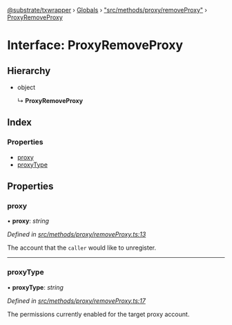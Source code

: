 [@substrate/txwrapper](../README.md) › [Globals](../globals.md) › ["src/methods/proxy/removeProxy"](../modules/_src_methods_proxy_removeproxy_.md) › [ProxyRemoveProxy](_src_methods_proxy_removeproxy_.proxyremoveproxy.md)

# Interface: ProxyRemoveProxy

## Hierarchy

* object

  ↳ **ProxyRemoveProxy**

## Index

### Properties

* [proxy](_src_methods_proxy_removeproxy_.proxyremoveproxy.md#proxy)
* [proxyType](_src_methods_proxy_removeproxy_.proxyremoveproxy.md#proxytype)

## Properties

###  proxy

• **proxy**: *string*

*Defined in [src/methods/proxy/removeProxy.ts:13](https://github.com/paritytech/txwrapper/blob/ccdcd52/src/methods/proxy/removeProxy.ts#L13)*

The account that the `caller` would like to unregister.

___

###  proxyType

• **proxyType**: *string*

*Defined in [src/methods/proxy/removeProxy.ts:17](https://github.com/paritytech/txwrapper/blob/ccdcd52/src/methods/proxy/removeProxy.ts#L17)*

The permissions currently enabled for the target proxy account.
